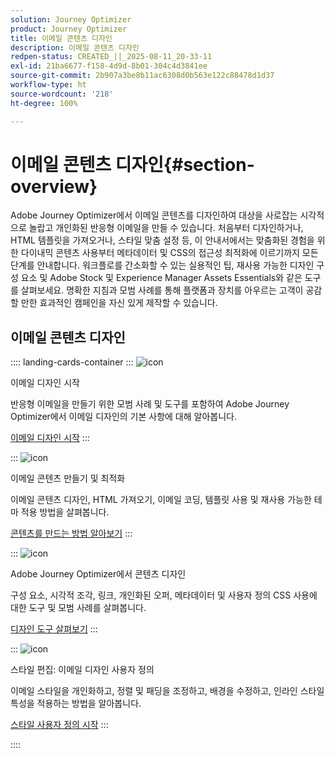 ```yaml
---
solution: Journey Optimizer
product: Journey Optimizer
title: 이메일 콘텐츠 디자인
description: 이메일 콘텐츠 디자인
redpen-status: CREATED_||_2025-08-11_20-33-11
exl-id: 21ba6677-f158-4d9d-8b01-304c4d3841ee
source-git-commit: 2b907a3be8b11ac6308d0b563e122c88478d1d37
workflow-type: ht
source-wordcount: '218'
ht-degree: 100%

---
```


# 이메일 콘텐츠 디자인{#section-overview}

Adobe Journey Optimizer에서 이메일 콘텐츠를 디자인하여 대상을 사로잡는 시각적으로 놀랍고 개인화된 반응형 이메일을 만들 수 있습니다. 처음부터 디자인하거나, HTML 템플릿을 가져오거나, 스타일 맞춤 설정 등, 이 안내서에서는 맞춤화된 경험을 위한 다이내믹 콘텐츠 사용부터 메타데이터 및 CSS의 접근성 최적화에 이르기까지 모든 단계를 안내합니다. 워크플로를 간소화할 수 있는 실용적인 팁, 재사용 가능한 디자인 구성 요소 및 Adobe Stock 및 Experience Manager Assets Essentials와 같은 도구를 살펴보세요. 명확한 지침과 모범 사례를 통해 플랫폼과 장치를 아우르는 고객이 공감할 만한 효과적인 캠페인을 자신 있게 제작할 수 있습니다.

## 이메일 콘텐츠 디자인

:::: landing-cards-container
:::
![icon](https://cdn.experienceleague.adobe.com/icons/circle-play.svg?lang=ko)

이메일 디자인 시작

반응형 이메일을 만들기 위한 모범 사례 및 도구를 포함하여 Adobe Journey Optimizer에서 이메일 디자인의 기본 사항에 대해 알아봅니다.

[이메일 디자인 시작](../using/email/get-started-email-design.md)
:::

:::
![icon](https://cdn.experienceleague.adobe.com/icons/list-check.svg?lang=ko)

이메일 콘텐츠 만들기 및 최적화

이메일 콘텐츠 디자인, HTML 가져오기, 이메일 코딩, 템플릿 사용 및 재사용 가능한 테마 적용 방법을 살펴봅니다.

[콘텐츠를 만드는 방법 알아보기](start-creating-content-landing-page.md)
:::

:::
![icon](https://cdn.experienceleague.adobe.com/icons/puzzle-piece.svg?lang=ko)

Adobe Journey Optimizer에서 콘텐츠 디자인

구성 요소, 시각적 조각, 링크, 개인화된 오퍼, 메타데이터 및 사용자 정의 CSS 사용에 대한 도구 및 모범 사례를 살펴봅니다.

[디자인 도구 살펴보기](add-content-landing-page.md)
:::

:::
![icon](https://cdn.experienceleague.adobe.com/icons/gear.svg?lang=ko)

스타일 편집: 이메일 디자인 사용자 정의

이메일 스타일을 개인화하고, 정렬 및 패딩을 조정하고, 배경을 수정하고, 인라인 스타일 특성을 적용하는 방법을 알아봅니다.

[스타일 사용자 정의 시작](edit-style-landing-page.md)
:::

::::
